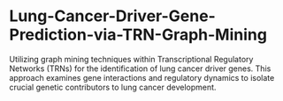 # Lung-Cancer-Driver-Gene-Prediction-via-TRN-Graph-Mining
Utilizing graph mining techniques within Transcriptional Regulatory Networks (TRNs) for the identification of lung cancer driver genes. This approach examines gene interactions and regulatory dynamics to isolate crucial genetic contributors to lung cancer development. 
